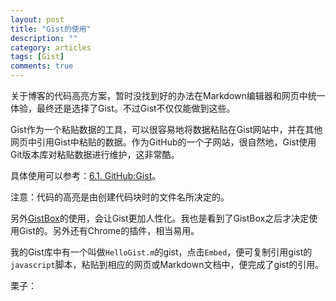 ```yaml
---
layout: post
title: "Gist的使用"
description: ""
category: articles
tags: [Gist]
comments: true
---
```


关于博客的代码高亮方案，暂时没找到好的办法在Markdown编辑器和网页中统一体验，最终还是选择了Gist。不过Gist不仅仅能做到这些。


Gist作为一个粘贴数据的工具，可以很容易地将数据粘贴在Gist网站中，并在其他网页中引用Gist中粘贴的数据。作为GitHub的一个子网站，很自然地，Gist使用Git版本库对粘贴数据进行维护，这非常酷。

具体使用可以参考：[6.1. GitHub:Gist](http://www.worldhello.net/gotgithub/06-side-projects/gist.html)。

注意：代码的高亮是由创建代码块时的文件名所决定的。

另外[GistBox](https://app.gistboxapp.com/)的使用，会让Gist更加人性化。我也是看到了GistBox之后才决定使用Gist的。另外还有Chrome的插件，相当易用。

我的Gist库中有一个叫做`HelloGist.m`的gist，点击`Embed`，便可复制引用gist的`javascript`脚本，粘贴到相应的网页或Markdown文档中，便完成了gist的引用。

栗子：
<script src="https://gist.github.com/lettleprince/550daf3b6b10fa92e071.js"></script>